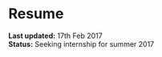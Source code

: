 # Resume

<b>Last updated:</b> 17th Feb 2017 <br />
<b>Status:</b> Seeking internship for summer 2017
